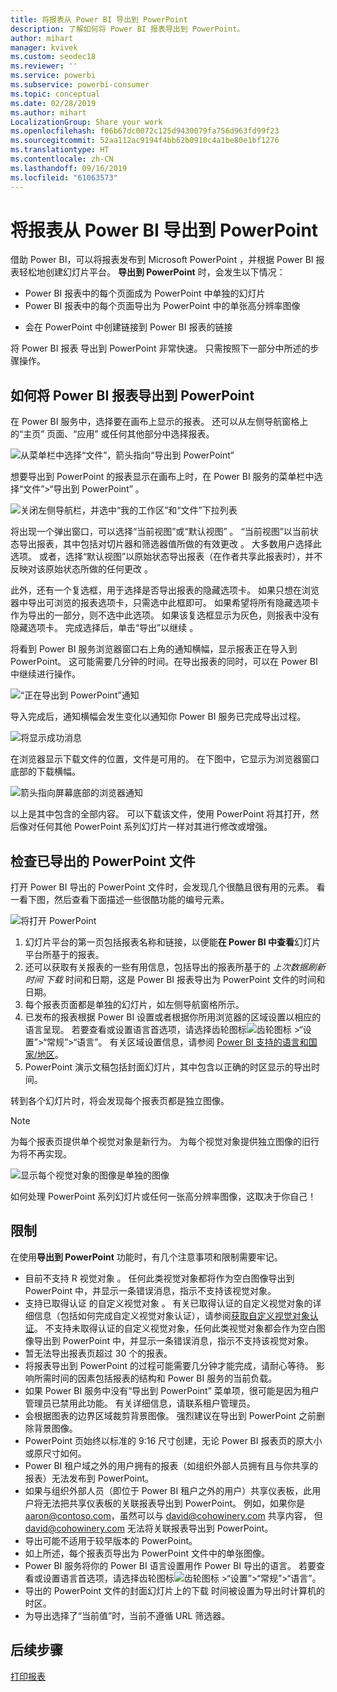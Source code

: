 ```yaml
---
title: 将报表从 Power BI 导出到 PowerPoint
description: 了解如何将 Power BI 报表导出到 PowerPoint。
author: mihart
manager: kvivek
ms.custom: seodec18
ms.reviewer: ''
ms.service: powerbi
ms.subservice: powerbi-consumer
ms.topic: conceptual
ms.date: 02/28/2019
ms.author: mihart
LocalizationGroup: Share your work
ms.openlocfilehash: f06b67dc0072c125d9430079fa756d963fd99f23
ms.sourcegitcommit: 52aa112ac9194f4bb62b0910c4a1be80e1bf1276
ms.translationtype: HT
ms.contentlocale: zh-CN
ms.lasthandoff: 09/16/2019
ms.locfileid: "61063573"
---
```

# <a name="export-reports-from-power-bi-to-powerpoint"></a>将报表从 Power BI 导出到 PowerPoint
借助 Power BI，可以将报表发布到 Microsoft PowerPoint  ，并根据 Power BI 报表轻松地创建幻灯片平台。 **导出到 PowerPoint** 时，会发生以下情况：

* Power BI 报表中的每个页面成为 PowerPoint 中单独的幻灯片
* Power BI 报表中的每个页面导出为 PowerPoint 中的单张高分辨率图像
<!-- * The filters and slicers settings that you added to the report are preserved. -->
* 会在 PowerPoint 中创建链接到 Power BI 报表的链接 

将 Power BI 报表  导出到 PowerPoint  非常快速。 只需按照下一部分中所述的步骤操作。

## <a name="how-to-export-your-power-bi-report-to-powerpoint"></a>如何将 Power BI 报表导出到 PowerPoint
在 Power BI 服务中，选择要在画布上显示的报表。 还可以从左侧导航窗格上的“主页”  页面、“应用”  或任何其他部分中选择报表。

![从菜单栏中选择“文件”，箭头指向“导出到 PowerPoint”](media/end-user-powerpoint/power-bi-publish.png)

想要导出到 PowerPoint 的报表显示在画布上时，在 Power BI 服务的菜单栏中选择“文件”>“导出到 PowerPoint”  。

![关闭左侧导航栏，并选中“我的工作区”和“文件”下拉列表](media/end-user-powerpoint/powerbi_to_powerpoint_1.png)
   
将出现一个弹出窗口，可以选择“当前视图”或“默认视图”   。  “当前视图”以当前状态导出报表，其中包括对切片器和筛选器值所做的有效更改  。  大多数用户选择此选项。  或者，选择“默认视图”以原始状态导出报表（在作者共享此报表时），并不反映对该原始状态所做的任何更改  。
    
此外，还有一个复选框，用于选择是否导出报表的隐藏选项卡。  如果只想在浏览器中导出可浏览的报表选项卡，只需选中此框即可。  如果希望将所有隐藏选项卡作为导出的一部分，则不选中此选项。  如果该复选框显示为灰色，则报表中没有隐藏选项卡。  完成选择后，单击“导出”以继续  。

将看到 Power BI 服务浏览器窗口右上角的通知横幅，显示报表正在导入到 PowerPoint。 这可能需要几分钟的时间。在导出报表的同时，可以在 Power BI 中继续进行操作。

![“正在导出到 PowerPoint”通知](media/end-user-powerpoint/powerbi_to_powerpoint_2.png)

导入完成后，通知横幅会发生变化以通知你 Power BI 服务已完成导出过程。

![将显示成功消息](media/end-user-powerpoint/powerbi_to_powerpoint_3.png)

在浏览器显示下载文件的位置，文件是可用的。 在下图中，它显示为浏览器窗口底部的下载横幅。

![箭头指向屏幕底部的浏览器通知](media/end-user-powerpoint/powerbi_to_powerpoint_4.png)

以上是其中包含的全部内容。 可以下载该文件，使用 PowerPoint 将其打开，然后像对任何其他 PowerPoint 系列幻灯片一样对其进行修改或增强。

## <a name="checking-out-your-exported-powerpoint-file"></a>检查已导出的 PowerPoint 文件
打开 Power BI 导出的 PowerPoint 文件时，会发现几个很酷且很有用的元素。 看一看下图，然后查看下面描述一些很酷功能的编号元素。

![将打开 PowerPoint](media/end-user-powerpoint/powerbi_to_powerpoint_5.png)

1. 幻灯片平台的第一页包括报表名称和链接，以便能**在 Power BI 中查看**幻灯片平台所基于的报表。
2. 还可以获取有关报表的一些有用信息，包括导出的报表所基于的 *上次数据刷新时间* *下载* 时间和日期，这是 Power BI 报表导出为 PowerPoint 文件的时间和日期。
3. 每个报表页面都是单独的幻灯片，如左侧导航窗格所示。 
4. 已发布的报表根据 Power BI 设置或者根据你所用浏览器的区域设置以相应的语言呈现。 若要查看或设置语言首选项，请选择齿轮图标![齿轮图标](media/end-user-powerpoint/power-bi-settings-icon.png) >“设置”>“常规”>“语言”。  有关区域设置信息，请参阅 [Power BI 支持的语言和国家/地区](../supported-languages-countries-regions.md)。
5. PowerPoint 演示文稿包括封面幻灯片，其中包含以正确的时区显示的导出时间。

转到各个幻灯片时，将会发现每个报表页都是独立图像。

>[!NOTE]
> 为每个报表页提供单个视觉对象是新行为。 为每个视觉对象提供独立图像的旧行为将不再实现。 
 

![显示每个视觉对象的图像是单独的图像](media/end-user-powerpoint/powerbi_to_powerpoint_6.png)

如何处理 PowerPoint 系列幻灯片或任何一张高分辨率图像，这取决于你自己！

## <a name="limitations"></a>限制
在使用**导出到 PowerPoint** 功能时，有几个注意事项和限制需要牢记。

* 目前不支持 R 视觉对象  。 任何此类视觉对象都将作为空白图像导出到 PowerPoint 中，并显示一条错误消息，指示不支持该视觉对象。
* 支持已取得认证  的自定义视觉对象  。 有关已取得认证的自定义视觉对象的详细信息（包括如何完成自定义视觉对象认证），请参阅[获取自定义视觉对象认证](../power-bi-custom-visuals-certified.md)。 不支持未取得认证的自定义视觉对象，任何此类视觉对象都会作为空白图像导出到 PowerPoint 中，并显示一条错误消息，指示不支持该视觉对象。
* 暂无法导出报表页超过 30 个的报表。
* 将报表导出到 PowerPoint 的过程可能需要几分钟才能完成，请耐心等待。 影响所需时间的因素包括报表的结构和 Power BI 服务的当前负载。
* 如果 Power BI 服务中没有“导出到 PowerPoint”  菜单项，很可能是因为租户管理员已禁用此功能。 有关详细信息，请联系租户管理员。
* 会根据图表的边界区域裁剪背景图像。 强烈建议在导出到 PowerPoint 之前删除背景图像。
* PowerPoint 页始终以标准的 9:16 尺寸创建，无论 Power BI 报表页的原大小或原尺寸如何。
* Power BI 租户域之外的用户拥有的报表（如组织外部人员拥有且与你共享的报表）无法发布到 PowerPoint。
* 如果与组织外部人员（即位于 Power BI 租户之外的用户）共享仪表板，此用户将无法把共享仪表板的关联报表导出到 PowerPoint。 例如，如果你是 aaron@contoso.com，虽然可以与 david@cohowinery.com 共享内容， 但 david@cohowinery.com 无法将关联报表导出到 PowerPoint。
* 导出可能不适用于较早版本的 PowerPoint。
* 如上所述，每个报表页导出为 PowerPoint 文件中的单张图像。
* Power BI 服务将你的 Power BI 语言设置用作 Power BI 导出的语言。 若要查看或设置语言首选项，请选择齿轮图标![齿轮图标](media/end-user-powerpoint/power-bi-settings-icon.png) >“设置”>“常规”>“语言”。 
* 导出的 PowerPoint 文件的封面幻灯片上的下载  时间被设置为导出时计算机的时区。
* 为导出选择了“当前值”时，当前不遵循 URL 筛选器。

## <a name="next-steps"></a>后续步骤
[打印报表](end-user-print.md)
